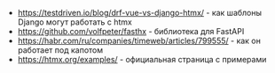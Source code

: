- https://testdriven.io/blog/drf-vue-vs-django-htmx/ - как шаблоны Django могут работать с htmx
- https://github.com/volfpeter/fasthx - библиотека для FastAPI
- https://habr.com/ru/companies/timeweb/articles/799555/ - как он работает под капотом
- https://htmx.org/examples/ - официальная страница с примерами